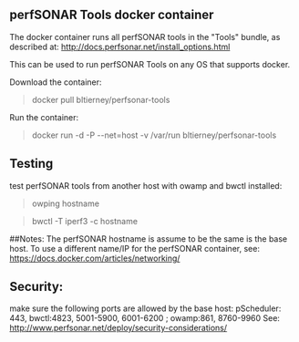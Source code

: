 ## perfSONAR Tools docker container

The docker container runs all perfSONAR tools in the "Tools" bundle, as described at:
http://docs.perfsonar.net/install_options.html

This can be used to run perfSONAR Tools on any OS that supports docker.

Download the container:
>docker pull bltierney/perfsonar-tools

Run the container:
>docker run -d -P --net=host -v /var/run bltierney/perfsonar-tools

## Testing

test perfSONAR tools from another host with owamp and bwctl installed:
>owping hostname

>bwctl -T iperf3 -c hostname

##Notes:
The perfSONAR hostname is assume to be the same is the base host. To use a different
name/IP for the perfSONAR container, see: https://docs.docker.com/articles/networking/

## Security:
make sure the following ports are allowed by the base host:
 pScheduler: 443, bwctl:4823, 5001-5900, 6001-6200 ; owamp:861, 8760-9960
See: http://www.perfsonar.net/deploy/security-considerations/



